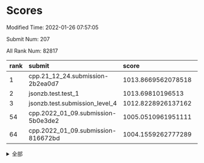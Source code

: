 # Scores

Modified Time: 2022-01-26 07:57:05

Submit Num: 207

All Rank Num: 82817

| rank |               submit               |       score        |       sigma        | pk_num |
| :--- | :--------------------------------- | :----------------- | :----------------- | :----- |
| 1    | cpp.21_12_24.submission-2b2ea0d7   | 1013.8669562078518 | 0.8016239447487484 | 1600   |
| 2    | jsonzb.test.test_1                 | 1013.69810196513   | 0.8400210294941567 | 1602   |
| 3    | jsonzb.test.submission_level_4     | 1012.8228926137162 | 0.8160929086021831 | 1597   |
| 54   | cpp.2022_01_09.submission-5b0e3de2 | 1005.0510961951111 | 0.7265532711275304 | 1601   |
| 64   | cpp.2022_01_09.submission-816672bd | 1004.1559262777289 | 0.7138479203610744 | 1607   |


<details>
<summary>全部</summary>

| rank |                 submit                 |       score        |       sigma        | pk_num |
| :--- | :------------------------------------- | :----------------- | :----------------- | :----- |
| 1    | cpp.21_12_24.submission-2b2ea0d7       | 1013.8669562078518 | 0.8016239447487484 | 1600   |
| 2    | jsonzb.test.test_1                     | 1013.69810196513   | 0.8400210294941567 | 1602   |
| 3    | jsonzb.test.submission_level_4         | 1012.8228926137162 | 0.8160929086021831 | 1597   |
| 4    | gobigger.level_3.submission_level_3_32 | 1011.7765295168462 | 0.7586404740185961 | 1598   |
| 5    | gobigger.level_3.submission_level_3_40 | 1011.6355179864993 | 0.7727020841779065 | 1604   |
| 6    | gobigger.level_3.submission_level_3_3  | 1011.1399073949125 | 0.7638801281102707 | 1603   |
| 7    | gobigger.level_3.submission_level_3_16 | 1011.1214657791289 | 0.7794285072374555 | 1601   |
| 8    | gobigger.level_3.submission_level_3_33 | 1010.9507500952027 | 0.7902228656921426 | 1600   |
| 9    | gobigger.level_3.submission_level_3_42 | 1010.878810174494  | 0.7517671164986437 | 1603   |
| 10   | gobigger.level_3.submission_level_3_18 | 1010.7780600321207 | 0.7698715543939453 | 1607   |
| 11   | gobigger.level_3.submission_level_3_19 | 1010.7651668853488 | 0.7665221538394297 | 1597   |
| 12   | gobigger.level_3.submission_level_3_34 | 1010.7269015187741 | 0.7534522938208504 | 1602   |
| 13   | gobigger.level_3.submission_level_3_14 | 1010.6350040451174 | 0.7425016924756049 | 1601   |
| 14   | gobigger.level_3.submission_level_3_20 | 1010.5245394540126 | 0.7412647231569447 | 1605   |
| 15   | gobigger.level_3.submission_level_3_22 | 1010.4482686843702 | 0.753255445249059  | 1600   |
| 16   | gobigger.level_3.submission_level_3_35 | 1010.440483899623  | 0.7604214977866751 | 1597   |
| 17   | gobigger.level_3.submission_level_3_10 | 1010.3915132323266 | 0.7721180640209875 | 1600   |
| 18   | gobigger.level_3.submission_level_3_9  | 1010.3203675784318 | 0.7463495185824286 | 1600   |
| 19   | gobigger.level_3.submission_level_3_38 | 1010.2987804635056 | 0.7547523673528204 | 1600   |
| 20   | gobigger.level_3.submission_level_3_23 | 1010.2817982876774 | 0.7847261410810836 | 1599   |
| 21   | gobigger.level_3.submission_level_3_43 | 1010.2109118401883 | 0.7507607535388919 | 1603   |
| 22   | gobigger.level_3.submission_level_3_26 | 1010.1922106985705 | 0.7445430294207387 | 1599   |
| 23   | gobigger.level_3.submission_level_3_45 | 1010.1827845568481 | 0.7566986426540849 | 1597   |
| 24   | gobigger.level_3.submission_level_3_41 | 1010.0587588131921 | 0.757126623430591  | 1603   |
| 25   | gobigger.level_3.submission_level_3_29 | 1010.0438608151533 | 0.7590897454380688 | 1600   |
| 26   | gobigger.level_3.submission_level_3_24 | 1010.0284596253864 | 0.75886664016134   | 1597   |
| 27   | gobigger.level_3.submission_level_3_6  | 1010.0248022834571 | 0.7783969576902282 | 1599   |
| 28   | gobigger.level_3.submission_level_3_46 | 1010.0039948239471 | 0.7437915513484818 | 1602   |
| 29   | gobigger.level_3.submission_level_3_2  | 1009.9095708226174 | 0.7553611138388049 | 1598   |
| 30   | gobigger.level_3.submission_level_3_12 | 1009.9094957625861 | 0.7525617747369442 | 1605   |
| 31   | gobigger.level_3.submission_level_3_7  | 1009.8968994863284 | 0.7504339209614004 | 1592   |
| 32   | gobigger.level_3.submission_level_3_31 | 1009.8191234699159 | 0.7514167796373877 | 1602   |
| 33   | gobigger.level_3.submission_level_3_0  | 1009.7918449740692 | 0.7542469720064635 | 1595   |
| 34   | gobigger.level_3.submission_level_3_44 | 1009.730264271732  | 0.7427008529680111 | 1602   |
| 35   | gobigger.level_3.submission_level_3_25 | 1009.6501982737993 | 0.7678022147116622 | 1599   |
| 36   | gobigger.level_3.submission_level_3_49 | 1009.6247910013439 | 0.7823375006562011 | 1592   |
| 37   | gobigger.level_3.submission_level_3_36 | 1009.60714089851   | 0.7855227366997971 | 1600   |
| 38   | gobigger.level_3.submission_level_3_47 | 1009.595446719919  | 0.7515021077623127 | 1598   |
| 39   | gobigger.level_3.submission_level_3_39 | 1009.5388847505425 | 0.7376309275986205 | 1603   |
| 40   | gobigger.level_3.submission_level_3_30 | 1009.5300195571026 | 0.7679729775508698 | 1601   |
| 41   | gobigger.level_3.submission_level_3_5  | 1009.4984624008425 | 0.7604737342849883 | 1608   |
| 42   | gobigger.level_3.submission_level_3_27 | 1009.4548159150247 | 0.7539247679089619 | 1601   |
| 43   | gobigger.level_3.submission_level_3_28 | 1009.4156042713797 | 0.7394872995615482 | 1606   |
| 44   | gobigger.level_3.submission_level_3_37 | 1009.2701478486731 | 0.7609908935323776 | 1604   |
| 45   | gobigger.level_3.submission_level_3_4  | 1009.2556021023734 | 0.7749409943863504 | 1604   |
| 46   | gobigger.level_3.submission_level_3_48 | 1009.2058566337778 | 0.7583382591018106 | 1596   |
| 47   | gobigger.level_3.submission_level_3_1  | 1009.1199717321308 | 0.7599593797883899 | 1599   |
| 48   | gobigger.level_3.submission_level_3_11 | 1009.0363582845455 | 0.7497450538821545 | 1601   |
| 49   | gobigger.level_3.submission_level_3_15 | 1008.656512536757  | 0.7433263283967249 | 1596   |
| 50   | gobigger.level_3.submission_level_3_8  | 1008.3024269314517 | 0.749602202437786  | 1605   |
| 51   | gobigger.level_3.submission_level_3_13 | 1008.1063086793396 | 0.720027206745436  | 1598   |
| 52   | gobigger.level_3.submission_level_3_17 | 1008.0592393459921 | 0.726631972258336  | 1601   |
| 53   | gobigger.level_3.submission_level_3_21 | 1007.9875704403637 | 0.7443494699751458 | 1603   |
| 54   | cpp.2022_01_09.submission-5b0e3de2     | 1005.0510961951111 | 0.7265532711275304 | 1601   |
| 55   | gobigger.level_1.submission_level_1_36 | 1004.8406207166848 | 0.7242598661218425 | 1601   |
| 56   | gobigger.level_1.submission_level_1_7  | 1004.7164636850088 | 0.7176409468359835 | 1603   |
| 57   | gobigger.level_1.submission_level_1_31 | 1004.6220362765947 | 0.7240514675599053 | 1593   |
| 58   | gobigger.level_1.submission_level_1_12 | 1004.5111178149081 | 0.7149715201088904 | 1604   |
| 59   | gobigger.level_1.submission_level_1_22 | 1004.4450169186786 | 0.7145952051310588 | 1603   |
| 60   | gobigger.level_1.submission_level_1_21 | 1004.3746101545379 | 0.7184126959150581 | 1595   |
| 61   | gobigger.level_1.submission_level_1_16 | 1004.3613819462822 | 0.7171412878464466 | 1599   |
| 62   | gobigger.level_1.submission_level_1_25 | 1004.2717833722293 | 0.7003565296452968 | 1597   |
| 63   | gobigger.level_1.submission_level_1_13 | 1004.2050771730636 | 0.7202471514634491 | 1603   |
| 64   | cpp.2022_01_09.submission-816672bd     | 1004.1559262777289 | 0.7138479203610744 | 1607   |
| 65   | gobigger.level_1.submission_level_1_42 | 1004.0902510662312 | 0.7252731743986985 | 1607   |
| 66   | gobigger.level_1.submission_level_1_20 | 1004.0763580761732 | 0.7103088924232659 | 1602   |
| 67   | gobigger.level_1.submission_level_1_11 | 1004.0645174373743 | 0.7212400681643313 | 1601   |
| 68   | gobigger.level_1.submission_level_1_6  | 1004.0075513007233 | 0.7182731430453901 | 1598   |
| 69   | gobigger.level_1.submission_level_1_3  | 1004.0010249652302 | 0.7156170067302592 | 1603   |
| 70   | gobigger.level_1.submission_level_1_41 | 1003.9064538111397 | 0.7083064680751064 | 1600   |
| 71   | gobigger.level_1.submission_level_1_17 | 1003.8858772873218 | 0.7239922834542145 | 1603   |
| 72   | gobigger.level_1.submission_level_1_15 | 1003.8597804058418 | 0.7099705684668604 | 1599   |
| 73   | gobigger.level_1.submission_level_1_45 | 1003.836622495642  | 0.715631862594186  | 1596   |
| 74   | gobigger.level_1.submission_level_1_24 | 1003.7035788558355 | 0.7194356792515351 | 1607   |
| 75   | gobigger.level_1.submission_level_1_19 | 1003.7025998664601 | 0.7220486991470126 | 1606   |
| 76   | gobigger.level_1.submission_level_1_34 | 1003.689345663348  | 0.715898609018405  | 1597   |
| 77   | gobigger.level_1.submission_level_1_32 | 1003.6780206289311 | 0.7156099331446157 | 1599   |
| 78   | gobigger.level_1.submission_level_1_37 | 1003.5980176062917 | 0.7055545542241426 | 1600   |
| 79   | gobigger.level_1.submission_level_1_46 | 1003.5160047267393 | 0.72508174280759   | 1596   |
| 80   | gobigger.level_1.submission_level_1_43 | 1003.4977390445848 | 0.7185541566162046 | 1599   |
| 81   | gobigger.level_1.submission_level_1_35 | 1003.4601512867408 | 0.7317690168499177 | 1602   |
| 82   | gobigger.level_1.submission_level_1_29 | 1003.4523175832605 | 0.722669304365725  | 1599   |
| 83   | gobigger.level_1.submission_level_1_26 | 1003.4482066611988 | 0.7322599948635785 | 1606   |
| 84   | gobigger.level_1.submission_level_1_2  | 1003.3049096882    | 0.7115155308142989 | 1599   |
| 85   | gobigger.level_1.submission_level_1_47 | 1003.2716627939735 | 0.7245708579166157 | 1599   |
| 86   | gobigger.level_1.submission_level_1_18 | 1003.2451773334452 | 0.7148083312357916 | 1594   |
| 87   | gobigger.level_1.submission_level_1_27 | 1003.0477159903035 | 0.7291811989158075 | 1600   |
| 88   | gobigger.level_1.submission_level_1_33 | 1002.9105149255075 | 0.7213143115570654 | 1598   |
| 89   | gobigger.level_1.submission_level_1_9  | 1002.8040723116114 | 0.7322637711583219 | 1599   |
| 90   | gobigger.level_1.submission_level_1_23 | 1002.7651613682419 | 0.7172123711693499 | 1601   |
| 91   | gobigger.level_1.submission_level_1_4  | 1002.741805080818  | 0.7273405705807676 | 1602   |
| 92   | gobigger.level_1.submission_level_1_0  | 1002.6821841954679 | 0.7308698959706016 | 1600   |
| 93   | gobigger.level_1.submission_level_1_14 | 1002.6806411581085 | 0.7110880250522713 | 1599   |
| 94   | gobigger.level_1.submission_level_1_39 | 1002.6675613936361 | 0.7029333301945475 | 1597   |
| 95   | gobigger.level_1.submission_level_1_10 | 1002.6377584762208 | 0.7243110640004204 | 1601   |
| 96   | gobigger.level_1.submission_level_1_48 | 1002.6242137239094 | 0.7175113443110889 | 1599   |
| 97   | gobigger.level_1.submission_level_1_30 | 1002.6098534078145 | 0.7082549268934054 | 1601   |
| 98   | gobigger.level_1.submission_level_1_40 | 1002.5908712887713 | 0.7107739315273115 | 1602   |
| 99   | gobigger.level_1.submission_level_1_5  | 1002.5047146978835 | 0.7038464757668931 | 1599   |
| 100  | gobigger.level_1.submission_level_1_28 | 1002.4994752662974 | 0.7061279229995779 | 1594   |
| 101  | gobigger.level_1.submission_level_1_1  | 1002.4872963754106 | 0.7052205485910129 | 1602   |
| 102  | gobigger.level_1.submission_level_1_49 | 1002.1692767646019 | 0.7099372888388361 | 1598   |
| 103  | gobigger.level_1.submission_level_1_44 | 1002.1542296814545 | 0.7132311518537163 | 1603   |
| 104  | gobigger.level_1.submission_level_1_38 | 1001.9675229450272 | 0.7171239490458798 | 1604   |
| 105  | gobigger.level_1.submission_level_1_8  | 1001.5895580883428 | 0.725773338195811  | 1596   |
| 106  | gobigger.random.submission_random_18   | 997.2487703433322  | 0.7086196472362764 | 1604   |
| 107  | gobigger.random.submission_random_7    | 997.0872107153234  | 0.708771169982329  | 1602   |
| 108  | gobigger.random.submission_random_39   | 996.9671056612     | 0.7044162253199713 | 1603   |
| 109  | gobigger.random.submission_random_36   | 996.9554952384262  | 0.7043033518244838 | 1602   |
| 110  | gobigger.random.submission_random_26   | 996.9300405807982  | 0.7075435780854501 | 1597   |
| 111  | gobigger.random.submission_random_1    | 996.9139131825106  | 0.696446603445926  | 1595   |
| 112  | gobigger.random.submission_random_3    | 996.9068698256373  | 0.7348977710514095 | 1598   |
| 113  | gobigger.random.submission_random_42   | 996.8485406646192  | 0.7137458112256992 | 1600   |
| 114  | gobigger.random.submission_random_44   | 996.8306593652978  | 0.7267382569880374 | 1602   |
| 115  | gobigger.random.submission_random_2    | 996.7838216501799  | 0.7019749898166499 | 1598   |
| 116  | gobigger.random.submission_random_34   | 996.7504560989372  | 0.7063445525991757 | 1598   |
| 117  | gobigger.random.submission_random_38   | 996.6805484406756  | 0.7052245616830974 | 1597   |
| 118  | gobigger.random.submission_random_28   | 996.4536072027921  | 0.7131353510515602 | 1599   |
| 119  | gobigger.random.submission_random_33   | 996.3467721384417  | 0.7182259767240574 | 1599   |
| 120  | gobigger.random.submission_random_9    | 996.3455496996112  | 0.7223083058358338 | 1600   |
| 121  | gobigger.random.submission_random_6    | 996.3403683619428  | 0.708344195657477  | 1600   |
| 122  | gobigger.random.submission_random_25   | 996.235486434396   | 0.7209135004241043 | 1601   |
| 123  | gobigger.random.submission_random_47   | 996.1512660874855  | 0.7057162830308373 | 1598   |
| 124  | gobigger.random.submission_random_23   | 996.0677986433868  | 0.7084433763144938 | 1601   |
| 125  | gobigger.random.submission_random_10   | 996.0506218279781  | 0.6971889279573052 | 1601   |
| 126  | gobigger.random.submission_random_30   | 996.0444103731558  | 0.7089856503778986 | 1597   |
| 127  | gobigger.random.submission_random_32   | 996.0431010904539  | 0.7192415339555388 | 1604   |
| 128  | gobigger.random.submission_random_19   | 995.897255070001   | 0.717671356193143  | 1603   |
| 129  | gobigger.random.submission_random_8    | 995.8947183105658  | 0.7217208779532911 | 1605   |
| 130  | gobigger.random.submission_random_35   | 995.8796424760225  | 0.7056062162063464 | 1598   |
| 131  | gobigger.random.submission_random_49   | 995.8530137220446  | 0.7085582436537631 | 1597   |
| 132  | gobigger.random.submission_random_46   | 995.7628064758248  | 0.7168951994092295 | 1601   |
| 133  | gobigger.random.submission_random_12   | 995.6842004739146  | 0.7111526017030717 | 1602   |
| 134  | gobigger.random.submission_random_0    | 995.6792512097328  | 0.7094911361239736 | 1609   |
| 135  | gobigger.random.submission_random_24   | 995.6776210926395  | 0.7086076760864773 | 1601   |
| 136  | gobigger.random.submission_random_43   | 995.6016499707516  | 0.7215662611584414 | 1599   |
| 137  | gobigger.random.submission_random_4    | 995.5275110262531  | 0.707479107565385  | 1602   |
| 138  | gobigger.random.submission_random_15   | 995.4845233197032  | 0.7219746698198525 | 1603   |
| 139  | gobigger.random.submission_random_20   | 995.4841211497804  | 0.7194617813812944 | 1603   |
| 140  | gobigger.random.submission_random_21   | 995.4786906286935  | 0.7186069879854753 | 1601   |
| 141  | gobigger.random.submission_random_27   | 995.4237079730186  | 0.7145005490925308 | 1603   |
| 142  | gobigger.random.submission_random_37   | 995.2861777731545  | 0.7084025315559954 | 1605   |
| 143  | gobigger.random.submission_random_14   | 995.2381555991859  | 0.7090165388587719 | 1596   |
| 144  | gobigger.random.submission_random_40   | 995.2021869230118  | 0.7036175703827074 | 1596   |
| 145  | gobigger.random.submission_random_48   | 995.186619015963   | 0.719654620645188  | 1599   |
| 146  | gobigger.random.submission_random_45   | 995.1725798776425  | 0.726242379690952  | 1606   |
| 147  | gobigger.random.submission_random_41   | 995.1569129107316  | 0.7233960681747597 | 1597   |
| 148  | gobigger.random.submission_random_16   | 995.1321896230777  | 0.724391651268734  | 1603   |
| 149  | gobigger.random.submission_random_29   | 995.1165310193559  | 0.6987840269745033 | 1598   |
| 150  | gobigger.random.submission_random_22   | 995.1065631460207  | 0.7208746514564554 | 1606   |
| 151  | gobigger.random.submission_random_11   | 994.9964228143043  | 0.7083240871557429 | 1597   |
| 152  | gobigger.random.submission_random_5    | 994.8077934827319  | 0.7108675288144121 | 1602   |
| 153  | gobigger.random.submission_random_13   | 994.7327837421258  | 0.7235537676223608 | 1606   |
| 154  | gobigger.random.submission_random_31   | 994.5491961322512  | 0.7169571976135325 | 1597   |
| 155  | gobigger.random.submission_random_17   | 994.469709031331   | 0.7144133908133314 | 1601   |
| 156  | gobigger.level_2.submission_level_2_5  | 993.8999996319985  | 0.7441479269246541 | 1599   |
| 157  | gobigger.level_2.submission_level_2_12 | 993.8373886413472  | 0.733010592656177  | 1598   |
| 158  | gobigger.level_2.submission_level_2_22 | 993.7313588493963  | 0.7315122871526114 | 1600   |
| 159  | gobigger.level_2.submission_level_2_10 | 993.4085734213924  | 0.7243834960682145 | 1600   |
| 160  | gobigger.level_2.submission_level_2_31 | 993.400542235197   | 0.7363933527999357 | 1602   |
| 161  | gobigger.level_2.submission_level_2_25 | 992.8880502626151  | 0.7257923552807984 | 1598   |
| 162  | gobigger.level_2.submission_level_2_40 | 992.8501277584268  | 0.7455028294936548 | 1597   |
| 163  | gobigger.level_2.submission_level_2_19 | 992.7890758277381  | 0.7392818076436976 | 1602   |
| 164  | gobigger.level_2.submission_level_2_32 | 992.6195384252633  | 0.7508280793278372 | 1595   |
| 165  | gobigger.level_2.submission_level_2_38 | 992.5989364450993  | 0.7426027209669954 | 1594   |
| 166  | gobigger.level_2.submission_level_2_41 | 992.5765556217058  | 0.7345284241559606 | 1597   |
| 167  | gobigger.level_2.submission_level_2_1  | 992.5482038717898  | 0.7404369810644177 | 1603   |
| 168  | gobigger.level_2.submission_level_2_23 | 992.5410252097255  | 0.7332571537139106 | 1601   |
| 169  | gobigger.level_2.submission_level_2_14 | 992.4018818387827  | 0.753655608444629  | 1595   |
| 170  | gobigger.level_2.submission_level_2_26 | 992.2707257666962  | 0.7297622412377396 | 1597   |
| 171  | gobigger.level_2.submission_level_2_33 | 992.2178792337993  | 0.7533135222282322 | 1599   |
| 172  | gobigger.level_2.submission_level_2_34 | 992.1761047414349  | 0.7661309315631125 | 1600   |
| 173  | gobigger.level_2.submission_level_2_13 | 992.16579864881    | 0.7401943278059137 | 1599   |
| 174  | gobigger.level_2.submission_level_2_17 | 992.1582444869199  | 0.7706345254583641 | 1601   |
| 175  | gobigger.level_2.submission_level_2_24 | 992.1101986529667  | 0.751294876119796  | 1605   |
| 176  | gobigger.level_2.submission_level_2_7  | 992.1053918070288  | 0.7424505656857207 | 1602   |
| 177  | gobigger.level_2.submission_level_2_4  | 992.0576824234557  | 0.7527138053527247 | 1600   |
| 178  | gobigger.level_2.submission_level_2_15 | 992.0451548617048  | 0.7519527290279486 | 1598   |
| 179  | gobigger.level_2.submission_level_2_49 | 991.9476953012223  | 0.7521507933797181 | 1598   |
| 180  | gobigger.level_2.submission_level_2_9  | 991.9160431939097  | 0.7597081994746396 | 1594   |
| 181  | gobigger.level_2.submission_level_2_0  | 991.8582260915675  | 0.7559769110236676 | 1602   |
| 182  | gobigger.level_2.submission_level_2_28 | 991.8286690107457  | 0.7377814434044325 | 1602   |
| 183  | gobigger.level_2.submission_level_2_8  | 991.6963564356709  | 0.7563471781674815 | 1606   |
| 184  | gobigger.level_2.submission_level_2_42 | 991.6534424703742  | 0.7644286371477546 | 1600   |
| 185  | gobigger.level_2.submission_level_2_6  | 991.6496267067747  | 0.7560533464786026 | 1596   |
| 186  | gobigger.level_2.submission_level_2_43 | 991.625855416306   | 0.7534899338135713 | 1596   |
| 187  | gobigger.level_2.submission_level_2_3  | 991.6077316657878  | 0.7453551418837233 | 1602   |
| 188  | gobigger.level_2.submission_level_2_11 | 991.5041821877757  | 0.7586440969949657 | 1599   |
| 189  | gobigger.level_2.submission_level_2_39 | 991.5024126520036  | 0.7627873220051127 | 1603   |
| 190  | gobigger.level_2.submission_level_2_21 | 991.3699178525882  | 0.7599287606267598 | 1606   |
| 191  | gobigger.level_2.submission_level_2_18 | 991.3363108228966  | 0.7461467765108932 | 1597   |
| 192  | gobigger.level_2.submission_level_2_35 | 991.3349453109136  | 0.7591677380263357 | 1602   |
| 193  | gobigger.level_2.submission_level_2_30 | 991.2262314354917  | 0.7455251864744245 | 1605   |
| 194  | gobigger.level_2.submission_level_2_44 | 991.1184288102546  | 0.7382939718760871 | 1600   |
| 195  | gobigger.level_2.submission_level_2_2  | 991.0523199050476  | 0.7569756336340823 | 1605   |
| 196  | gobigger.level_2.submission_level_2_37 | 991.0155487859945  | 0.7484161346210106 | 1596   |
| 197  | gobigger.level_2.submission_level_2_36 | 990.7729797813962  | 0.749756880372832  | 1598   |
| 198  | gobigger.level_2.submission_level_2_48 | 990.6564510659147  | 0.7586379261234699 | 1599   |
| 199  | gobigger.level_2.submission_level_2_47 | 990.4558653754798  | 0.7721041041748388 | 1596   |
| 200  | gobigger.level_2.submission_level_2_27 | 990.3855819792996  | 0.7720377638710875 | 1604   |
| 201  | gobigger.level_2.submission_level_2_46 | 990.1908212190709  | 0.7689188562043354 | 1602   |
| 202  | gobigger.level_2.submission_level_2_29 | 990.1392312411261  | 0.7534716353333264 | 1599   |
| 203  | gobigger.level_2.submission_level_2_45 | 990.0511798474369  | 0.7494291793724146 | 1601   |
| 204  | gobigger.level_2.submission_level_2_20 | 989.7951268850356  | 0.7608390816301277 | 1604   |
| 205  | gobigger.level_2.submission_level_2_16 | 989.5145190665385  | 0.78115722785889   | 1604   |
| 206  | gobigger.none.submission_none_0        | 977.3901649670853  | 1.4301888240689644 | 1603   |
| 207  | gobigger.none.submission_none_1        | 975.8711832306059  | 1.4887802196858801 | 1600   |

</details>